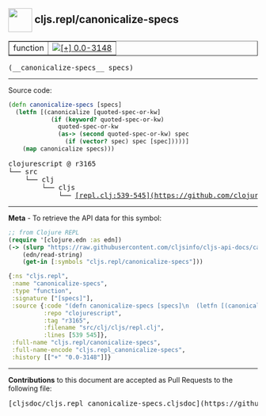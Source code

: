 ## <img width="48px" valign="middle" src="http://i.imgur.com/Hi20huC.png"> cljs.repl/canonicalize-specs

 <table border="1">
<tr>

<td>function</td>
<td><a href="https://github.com/cljsinfo/cljs-api-docs/tree/0.0-3148"><img valign="middle" alt="[+] 0.0-3148" src="https://img.shields.io/badge/+-0.0--3148-lightgrey.svg"></a> </td>
</tr>
</table>

 <samp>
(__canonicalize-specs__ specs)<br>
</samp>

---





Source code:

```clj
(defn canonicalize-specs [specs]
  (letfn [(canonicalize [quoted-spec-or-kw]
            (if (keyword? quoted-spec-or-kw)
              quoted-spec-or-kw
              (as-> (second quoted-spec-or-kw) spec
                (if (vector? spec) spec [spec]))))]
    (map canonicalize specs)))
```

 <pre>
clojurescript @ r3165
└── src
    └── clj
        └── cljs
            └── <ins>[repl.clj:539-545](https://github.com/clojure/clojurescript/blob/r3165/src/clj/cljs/repl.clj#L539-L545)</ins>
</pre>


---

__Meta__ - To retrieve the API data for this symbol:

```clj
;; from Clojure REPL
(require '[clojure.edn :as edn])
(-> (slurp "https://raw.githubusercontent.com/cljsinfo/cljs-api-docs/catalog/cljs-api.edn")
    (edn/read-string)
    (get-in [:symbols "cljs.repl/canonicalize-specs"]))
```

```clj
{:ns "cljs.repl",
 :name "canonicalize-specs",
 :type "function",
 :signature ["[specs]"],
 :source {:code "(defn canonicalize-specs [specs]\n  (letfn [(canonicalize [quoted-spec-or-kw]\n            (if (keyword? quoted-spec-or-kw)\n              quoted-spec-or-kw\n              (as-> (second quoted-spec-or-kw) spec\n                (if (vector? spec) spec [spec]))))]\n    (map canonicalize specs)))",
          :repo "clojurescript",
          :tag "r3165",
          :filename "src/clj/cljs/repl.clj",
          :lines [539 545]},
 :full-name "cljs.repl/canonicalize-specs",
 :full-name-encode "cljs.repl_canonicalize-specs",
 :history [["+" "0.0-3148"]]}

```

---

__Contributions__ to this document are accepted as Pull Requests to the following file:

 <pre>
[cljsdoc/cljs.repl_canonicalize-specs.cljsdoc](https://github.com/cljsinfo/cljs-api-docs/blob/master/cljsdoc/cljs.repl_canonicalize-specs.cljsdoc)
</pre>

